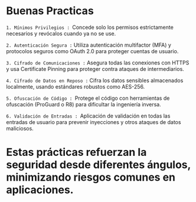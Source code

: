 # Buenas Practicas 

`1. Mínimos Privilegios : `Concede solo los permisos estrictamente necesarios y revócalos cuando ya no se use.

`2. Autenticación Segura :` Utiliza autenticación multifactor (MFA) y protocolos seguros como OAuth 2.0 para proteger cuentas de usuario.

`3. Cifrado de Comunicaciones :` Asegura todas las conexiones con HTTPS y usa Certificate Pinning para proteger contra ataques de intermediarios.

`4. Cifrado de Datos en Reposo :` Cifra los datos sensibles almacenados localmente, usando estándares robustos como AES-256.

`5. Ofuscación de Código : `Protege el código con herramientas de ofuscación (ProGuard o R8) para dificultar la ingeniería inversa.

`6. Validación de Entradas : `Aplicación de validación en todas las entradas de usuario para prevenir inyecciones y otros ataques de datos maliciosos.

# Estas prácticas refuerzan la seguridad desde diferentes ángulos, minimizando riesgos comunes en aplicaciones.